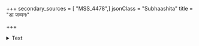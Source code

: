 +++
secondary_sources = [ "MSS_4478",]
jsonClass = "Subhaashita"
title = "आ जन्मनः"

+++

<details><summary>Text</summary>

आ जन्मनः सहजतुल्यर्विवर्तमान- दौर्गत्यतोऽस्ति परमो न सुहृन्ममान्यः।  
येनात्मनोऽपरिगणय्य विनाशमाशु देव त्वदाश्रयणपुण्यधनः कृतोऽस्मि॥
</details>
